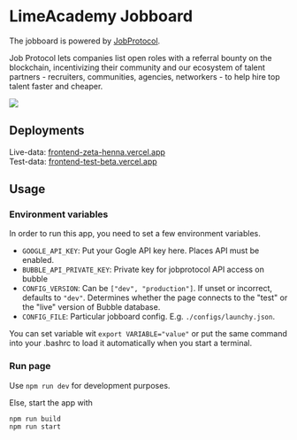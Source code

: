 # LimeAcademy Jobboard

The jobboard is powered by [JobProtocol](https://www.jobprotocol.com).  

Job Protocol lets companies list open roles with a referral bounty on the blockchain, incentivizing their community and our ecosystem of talent partners - recruiters, communities, agencies, networkers - to help hire top talent faster and cheaper.

![](https://uploads-ssl.webflow.com/624328d75b9d60a4652c67d5/624328d75b9d605b1c2c68f5_Group%2520228-p-500.png)

## Deployments

Live-data: [frontend-zeta-henna.vercel.app](https://frontend-zeta-henna.vercel.app)  
Test-data: [frontend-test-beta.vercel.app](https://frontend-test-beta.vercel.app)

## Usage

### Environment variables

In order to run this app, you need to set a few environment variables. 

- `GOOGLE_API_KEY`: Put your Gogle API key here. Places API must be enabled.
- `BUBBLE_API_PRIVATE_KEY`: Private key for jobprotocol API access on bubble
- `CONFIG_VERSION`: Can be `["dev", "production"]`. If unset or incorrect, defaults to `"dev"`. Determines whether the page connects to the "test" or the "live" version of Bubble database.
- `CONFIG_FILE`: Particular jobboard config. E.g. `./configs/launchy.json`.

You can set variable wit `export VARIABLE="value"` or put the same command into your .bashrc to load it automatically when you start a terminal.

### Run page

Use `npm run dev` for development purposes.  

Else, start the app with

```
npm run build
npm run start
```
